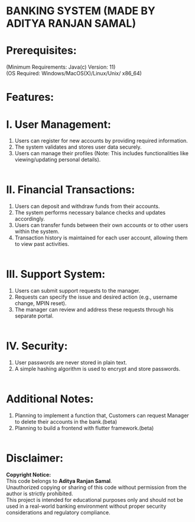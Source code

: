 # BANKING SYSTEM (MADE BY ADITYA RANJAN SAMAL)
# Prerequisites:<br>
(Minimum Requirements: Java(c) Version: 11)<br>
(OS Required: Windows/MacOS(X)/Linux/Unix/ x86_64)<br>
# Features:<br>

# I. User Management:<br>
  1. Users can register for new accounts by providing required information.<br>
  2. The system validates and stores user data securely.<br>
  3. Users can manage their profiles (Note: This includes functionalities like viewing/updating 
  personal details).<br><br>
# II. Financial Transactions:<br>
  1. Users can deposit and withdraw funds from their accounts.<br>
  2. The system performs necessary balance checks and updates accordingly.<br>
  3. Users can transfer funds between their own accounts or to other users within the system.<br>
  4. Transaction history is maintained for each user account, allowing them to view past activities.<br><br>
# III. Support System:<br>
1. Users can submit support requests to the manager.<br>
2. Requests can specify the issue and desired action (e.g., username change, MPIN reset).<br>
3. The manager can review and address these requests through his separate portal.<br><br>
# IV. Security:<br>
1. User passwords are never stored in plain text.<br>
2. A simple hashing algorithm is used to encrypt and store passwords.<br><br>
# Additional Notes:<br>

1. Planning to implement a function that, Customers can request Manager to delete their accounts in the bank.(beta)<br>
2. Planning to build a frontend with flutter framework.(beta)<br><br>
# Disclaimer:

**Copyright Notice:**<br>
This code belongs to **Aditya Ranjan Samal**.<br>
Unauthorized copying or sharing of this code without permission from the author is strictly prohibited.<br>
This project is intended for educational purposes only and should not be used in a real-world banking environment without proper security considerations and regulatory compliance.
